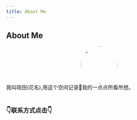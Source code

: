 ```yaml
---
title: About Me
---
```


## About Me

<center>
<img src="https://cdn.yuque.com/yuque/0/2018/jpeg/97491/1525229787858-avatar/949ccd87-5122-49e3-b8f1-3475ccb6fd1f.jpeg?x-oss-process=image/resize,m_fill,h_200,w_200/format,png" width="100px" style="border-radius:100px"/>
</center>
我叫晓田(花名),用这个空间记录📝我的一点点所看所想。

<br/>
<br/>

### 👇联系方式点击👇
